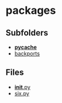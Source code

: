 # packages

## Subfolders

- [__pycache__](__pycache__)
- [backports](backports)

## Files

- [__init__.py](__init__.py)
- [six.py](six.py)
